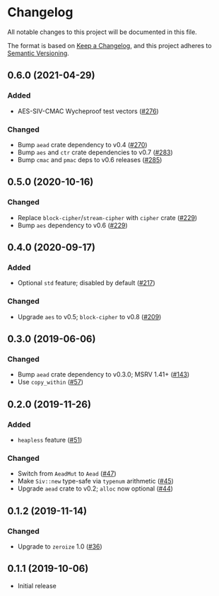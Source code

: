 # Changelog
All notable changes to this project will be documented in this file.

The format is based on [Keep a Changelog](https://keepachangelog.com/en/1.0.0/),
and this project adheres to [Semantic Versioning](https://semver.org/spec/v2.0.0.html).

## 0.6.0 (2021-04-29)
### Added
- AES-SIV-CMAC Wycheproof test vectors ([#276])

### Changed
- Bump `aead` crate dependency to v0.4 ([#270])
- Bump `aes` and `ctr` crate dependencies to v0.7 ([#283])
- Bump `cmac` and `pmac` deps to v0.6 releases ([#285])

[#270]: https://github.com/RustCrypto/AEADs/pull/270
[#276]: https://github.com/RustCrypto/AEADs/pull/276
[#283]: https://github.com/RustCrypto/AEADs/pull/283
[#285]: https://github.com/RustCrypto/AEADs/pull/285

## 0.5.0 (2020-10-16)
### Changed
- Replace `block-cipher`/`stream-cipher` with `cipher` crate ([#229])
- Bump `aes` dependency to v0.6 ([#229])

[#229]: https://github.com/RustCrypto/AEADs/pull/229

## 0.4.0 (2020-09-17)
### Added
- Optional `std` feature; disabled by default ([#217])

### Changed
- Upgrade `aes` to v0.5; `block-cipher` to v0.8 ([#209])

[#217]: https://github.com/RustCrypto/AEADs/pull/217
[#209]: https://github.com/RustCrypto/AEADs/pull/209

## 0.3.0 (2019-06-06)
### Changed
- Bump `aead` crate dependency to v0.3.0; MSRV 1.41+ ([#143])
- Use `copy_within` ([#57])

[#143]: https://github.com/RustCrypto/AEADs/pull/143
[#57]: https://github.com/RustCrypto/AEADs/pull/57

## 0.2.0 (2019-11-26)
### Added
- `heapless` feature ([#51])

### Changed
- Switch from `AeadMut` to `Aead` ([#47])
- Make `Siv::new` type-safe via `typenum` arithmetic ([#45])
- Upgrade `aead` crate to v0.2; `alloc` now optional ([#44])

[#51]: https://github.com/RustCrypto/AEADs/pull/51
[#47]: https://github.com/RustCrypto/AEADs/pull/47
[#45]: https://github.com/RustCrypto/AEADs/pull/45
[#44]: https://github.com/RustCrypto/AEADs/pull/44

## 0.1.2 (2019-11-14)
### Changed
- Upgrade to `zeroize` 1.0 ([#36])

[#36]: https://github.com/RustCrypto/AEADs/pull/36

## 0.1.1 (2019-10-06)

- Initial release
